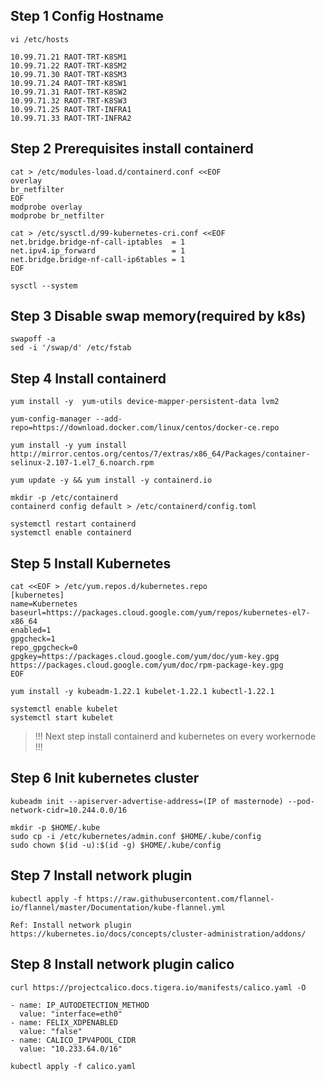 ## Step 1 Config Hostname

```
vi /etc/hosts
```

```
10.99.71.21 RAOT-TRT-K8SM1
10.99.71.22 RAOT-TRT-K8SM2
10.99.71.30 RAOT-TRT-K8SM3
10.99.71.24 RAOT-TRT-K8SW1
10.99.71.31 RAOT-TRT-K8SW2
10.99.71.32 RAOT-TRT-K8SW3
10.99.71.25 RAOT-TRT-INFRA1
10.99.71.33 RAOT-TRT-INFRA2
```

## Step 2 Prerequisites install containerd

```
cat > /etc/modules-load.d/containerd.conf <<EOF
overlay
br_netfilter
EOF
modprobe overlay
modprobe br_netfilter

cat > /etc/sysctl.d/99-kubernetes-cri.conf <<EOF
net.bridge.bridge-nf-call-iptables  = 1
net.ipv4.ip_forward                 = 1
net.bridge.bridge-nf-call-ip6tables = 1
EOF

sysctl --system
```

## Step 3 Disable swap memory(required by k8s)

```
swapoff -a
sed -i '/swap/d' /etc/fstab
```

## Step 4 Install containerd

```
yum install -y  yum-utils device-mapper-persistent-data lvm2
```

```
yum-config-manager --add-repo=https://download.docker.com/linux/centos/docker-ce.repo
```

```
yum install -y yum install http://mirror.centos.org/centos/7/extras/x86_64/Packages/container-selinux-2.107-1.el7_6.noarch.rpm
```

```
yum update -y && yum install -y containerd.io
```

```
mkdir -p /etc/containerd
containerd config default > /etc/containerd/config.toml
```

```
systemctl restart containerd
systemctl enable containerd
```

## Step 5 Install Kubernetes

```
cat <<EOF > /etc/yum.repos.d/kubernetes.repo
[kubernetes]
name=Kubernetes
baseurl=https://packages.cloud.google.com/yum/repos/kubernetes-el7-x86_64
enabled=1
gpgcheck=1
repo_gpgcheck=0
gpgkey=https://packages.cloud.google.com/yum/doc/yum-key.gpg https://packages.cloud.google.com/yum/doc/rpm-package-key.gpg
EOF
```

```
yum install -y kubeadm-1.22.1 kubelet-1.22.1 kubectl-1.22.1
```

```
systemctl enable kubelet
systemctl start kubelet
```

> !!! Next step install containerd and kubernetes on every workernode !!!


## Step 6 Init kubernetes cluster

```
kubeadm init --apiserver-advertise-address=(IP of masternode) --pod-network-cidr=10.244.0.0/16
```

```
mkdir -p $HOME/.kube
sudo cp -i /etc/kubernetes/admin.conf $HOME/.kube/config
sudo chown $(id -u):$(id -g) $HOME/.kube/config
```

## Step 7 Install network plugin 

```
kubectl apply -f https://raw.githubusercontent.com/flannel-io/flannel/master/Documentation/kube-flannel.yml
```

```
Ref: Install network plugin
https://kubernetes.io/docs/concepts/cluster-administration/addons/
```

## Step 8 Install network plugin calico

```
curl https://projectcalico.docs.tigera.io/manifests/calico.yaml -O
```

```
- name: IP_AUTODETECTION_METHOD
  value: "interface=eth0"
- name: FELIX_XDPENABLED
  value: "false"
- name: CALICO_IPV4POOL_CIDR
  value: "10.233.64.0/16"
```

```
kubectl apply -f calico.yaml
```



